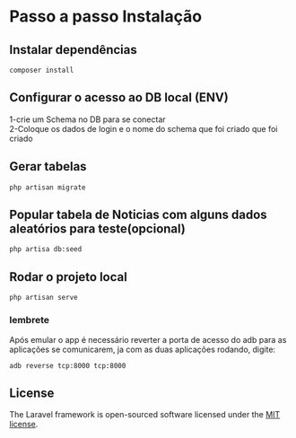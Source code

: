 # Passo a passo Instalação

## Instalar dependências

`composer install`

## Configurar o acesso ao DB local (ENV)

 1-crie um Schema no DB para se conectar <br>
 2-Coloque os dados de login e o nome do schema que foi criado que foi criado

## Gerar tabelas

`php artisan migrate`

## Popular tabela de Noticias com alguns dados aleatórios para teste(opcional)

`php artisa db:seed`

## Rodar o projeto local

`php artisan serve`

### lembrete

Após emular o app é necessário reverter a porta de acesso do adb para as aplicações se comunicarem, ja com as duas aplicações rodando, digite:

`adb reverse tcp:8000 tcp:8000`


## License

The Laravel framework is open-sourced software licensed under the [MIT license](https://opensource.org/licenses/MIT).
